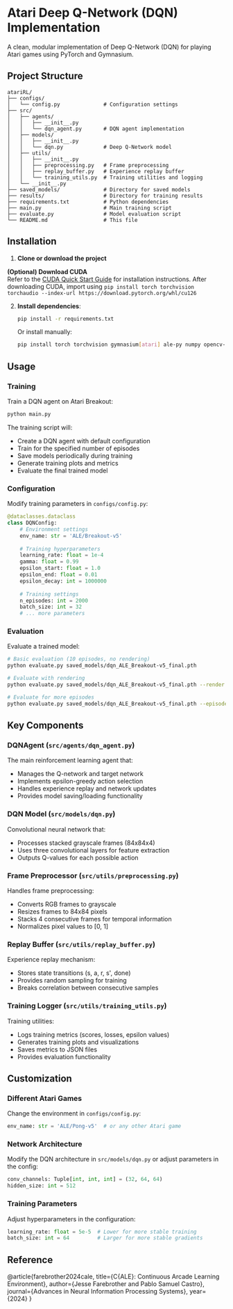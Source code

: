 # Atari Deep Q-Network (DQN) Implementation

A clean, modular implementation of Deep Q-Network (DQN) for playing Atari games using PyTorch and Gymnasium.

## Project Structure

```
atariRL/
├── configs/
│   └── config.py              # Configuration settings
├── src/
│   ├── agents/
│   │   ├── __init__.py
│   │   └── dqn_agent.py       # DQN agent implementation
│   ├── models/
│   │   ├── __init__.py
│   │   └── dqn.py             # Deep Q-Network model
│   ├── utils/
│   │   ├── __init__.py
│   │   ├── preprocessing.py   # Frame preprocessing
│   │   ├── replay_buffer.py   # Experience replay buffer
│   │   └── training_utils.py  # Training utilities and logging
│   └── __init__.py
├── saved_models/              # Directory for saved models
├── results/                   # Directory for training results
├── requirements.txt           # Python dependencies
├── main.py                    # Main training script
├── evaluate.py                # Model evaluation script
└── README.md                  # This file
```

## Installation

1. **Clone or download the project**

**(Optional) Download CUDA**  
Refer to the [CUDA Quick Start Guide](https://docs.nvidia.com/cuda/cuda-quick-start-guide/index.html) for installation instructions. After downloading CUDA, import using ```pip install torch torchvision torchaudio --index-url https://download.pytorch.org/whl/cu126```

2. **Install dependencies**:
   ```bash
   pip install -r requirements.txt
   ```

   Or install manually:
   ```bash
   pip install torch torchvision gymnasium[atari] ale-py numpy opencv-python matplotlib Pillow
   ```

## Usage

### Training

Train a DQN agent on Atari Breakout:

```bash
python main.py
```

The training script will:
- Create a DQN agent with default configuration
- Train for the specified number of episodes
- Save models periodically during training
- Generate training plots and metrics
- Evaluate the final trained model

### Configuration

Modify training parameters in `configs/config.py`:

```python
@dataclasses.dataclass
class DQNConfig:
    # Environment settings
    env_name: str = 'ALE/Breakout-v5'
    
    # Training hyperparameters
    learning_rate: float = 1e-4
    gamma: float = 0.99
    epsilon_start: float = 1.0
    epsilon_end: float = 0.01
    epsilon_decay: int = 1000000
    
    # Training settings
    n_episodes: int = 2000
    batch_size: int = 32
    # ... more parameters
```

### Evaluation

Evaluate a trained model:

```bash
# Basic evaluation (10 episodes, no rendering)
python evaluate.py saved_models/dqn_ALE_Breakout-v5_final.pth

# Evaluate with rendering
python evaluate.py saved_models/dqn_ALE_Breakout-v5_final.pth --render

# Evaluate for more episodes
python evaluate.py saved_models/dqn_ALE_Breakout-v5_final.pth --episodes 50
```

## Key Components

### DQNAgent (`src/agents/dqn_agent.py`)
The main reinforcement learning agent that:
- Manages the Q-network and target network
- Implements epsilon-greedy action selection
- Handles experience replay and network updates
- Provides model saving/loading functionality

### DQN Model (`src/models/dqn.py`)
Convolutional neural network that:
- Processes stacked grayscale frames (84x84x4)
- Uses three convolutional layers for feature extraction
- Outputs Q-values for each possible action

### Frame Preprocessor (`src/utils/preprocessing.py`)
Handles frame preprocessing:
- Converts RGB frames to grayscale
- Resizes frames to 84x84 pixels
- Stacks 4 consecutive frames for temporal information
- Normalizes pixel values to [0, 1]

### Replay Buffer (`src/utils/replay_buffer.py`)
Experience replay mechanism:
- Stores state transitions (s, a, r, s', done)
- Provides random sampling for training
- Breaks correlation between consecutive samples

### Training Logger (`src/utils/training_utils.py`)
Training utilities:
- Logs training metrics (scores, losses, epsilon values)
- Generates training plots and visualizations
- Saves metrics to JSON files
- Provides evaluation functionality


## Customization

### Different Atari Games

Change the environment in `configs/config.py`:
```python
env_name: str = 'ALE/Pong-v5'  # or any other Atari game
```

### Network Architecture

Modify the DQN architecture in `src/models/dqn.py` or adjust parameters in the config:
```python
conv_channels: Tuple[int, int, int] = (32, 64, 64)
hidden_size: int = 512
```

### Training Parameters

Adjust hyperparameters in the configuration:
```python
learning_rate: float = 5e-5  # Lower for more stable training
batch_size: int = 64         # Larger for more stable gradients
```

## Reference
@article{farebrother2024cale,
  title={C{ALE}: Continuous Arcade Learning Environment},
  author={Jesse Farebrother and Pablo Samuel Castro},
  journal={Advances in Neural Information Processing Systems},
  year={2024}
}